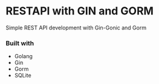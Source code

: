 # RESTAPI with GIN and GORM
Simple REST API development with Gin-Gonic and Gorm

### Built with
- Golang
- Gin
- Gorm
- SQLite
